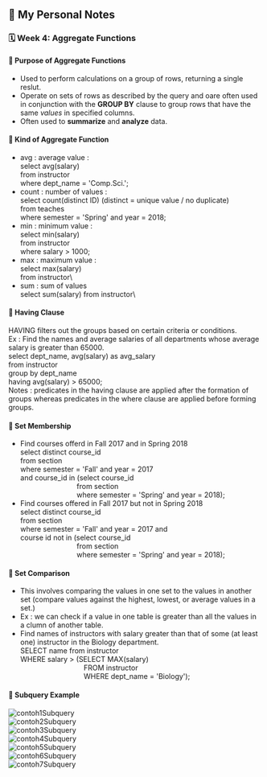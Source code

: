 ## 📘 My Personal Notes

### 🗓️ Week 4: Aggregate Functions

#### 📍 Purpose of Aggregate Functions
- Used to perform calculations on a group of rows, returning a single reslut.
- Operate on sets of rows as described by the query and oare often used in conjunction with the **GROUP BY** clause to group rows that have the same _values_ in specified columns.
- Often used to **summarize** and **analyze** data.

#### 📍 Kind of Aggregate Function
- avg : average value :\
  select avg(salary)\
  from instructor\
  where dept_name = 'Comp.Sci.';
- count : number of values :\
  select count(distinct ID) (distinct = unique value / no duplicate)\
  from teaches\
  where semester = 'Spring' and year = 2018;
- min : minimum value :\
  select min(salary)\
  from instructor\
  where salary > 1000;
- max : maximum value :\
  select max(salary)\
  from instructor\
- sum : sum of values\
  select sum(salary)
  from instructor\
  
#### 📍 Having Clause
HAVING filters out the groups based on certain criteria or conditions.\
Ex : Find the names and average salaries of all departments whose average salary is greater than 65000.\
select dept_name, avg(salary) as avg_salary\
from instructor\
group by dept_name\
having avg(salary) > 65000;\
Notes : predicates in the having clause are applied after the formation of groups whereas predicates in the where clause are applied before forming groups.

#### 📍 Set Membership
- Find courses offerd in Fall 2017 and in Spring 2018\
  select distinct course_id\
  from section\
  where semester = 'Fall' and year = 2017\
  and course_id in (select course_id\
  &emsp;&emsp;&emsp;&emsp;&emsp;&emsp;&emsp;&emsp;from section\
  &emsp;&emsp;&emsp;&emsp;&emsp;&emsp;&emsp;&emsp;where semester = 'Spring' and year = 2018);
- Find courses offered in Fall 2017 but not in Spring 2018\
  select distinct course_id\
  from section\
  where semester = 'Fall' and year = 2017 and\
  course id not in (select course_id\
  &emsp;&emsp;&emsp;&emsp;&emsp;&emsp;&emsp;&emsp;from section\
  &emsp;&emsp;&emsp;&emsp;&emsp;&emsp;&emsp;&emsp;where semester = 'Spring' and year = 2018);


#### 📍 Set Comparison
- This involves comparing the values in one set to the values in another set (compare values against the highest, lowest, or average values in a set.)
- Ex : we can check if a value in one table is greater than all the values in a clumn of another table.
- Find names of instructors with salary greater than that of some (at least one) instructor in the Biology department.\
  SELECT name from instructor\
  WHERE salary > (SELECT MAX(salary)\
  &emsp;&emsp;&emsp;&emsp;&emsp;&emsp;&emsp;&emsp;&emsp;FROM instructor\
  &emsp;&emsp;&emsp;&emsp;&emsp;&emsp;&emsp;&emsp;&emsp;WHERE dept_name = 'Biology');

  
#### 📍 Subquery Example
![contoh1Subquery](contoh1Subquery.jpg)\
![contoh2Subquery](contoh2Subquery.jpg)\
![contoh3Subquery](contoh3Subquery.jpg)\
![contoh4Subquery](contoh4Subquery.jpg)\
![contoh5Subquery](contoh5Subquery.jpg)\
![contoh6Subquery](contoh6Subquery.jpg)\
![contoh7Subquery](contoh7Subquery.jpg)
